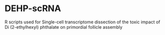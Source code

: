 # DEHP-scRNA
R scripts used for Single-cell transcriptome dissection of the toxic impact of Di (2-ethylhexyl) phthalate on primordial follicle assembly
